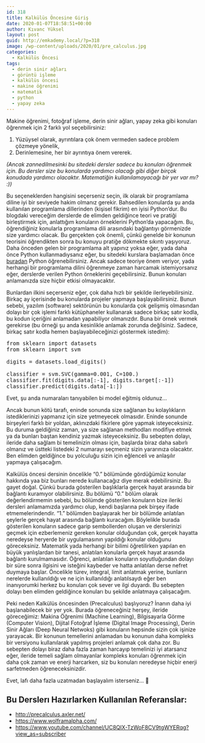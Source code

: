 ```yaml
---
id: 318
title: Kalkülüs Öncesine Giriş
date: 2020-01-07T18:58:51+00:00
author: Kıvanc Yüksel
layout: post
guid: http://emkademy.local/?p=318
image: /wp-content/uploads/2020/01/pre_calculus.jpg
categories:
  - Kalkülüs Öncesi
tags:
  - derin sinir ağları
  - görüntü işleme
  - kalkülüs öncesi
  - makine öğrenimi
  - matematik
  - python
  - yapay zeka
---
```


Makine öğrenimi, fotoğraf işleme, derin sinir ağları, yapay zeka gibi konuları öğrenmek için 2 farklı yol seçebilirsiniz:

  1. Yüzüysel olarak, ayrıntılara çok önem vermeden sadece problem çözmeye yönelik,
  2. Derinlemesine, her bir ayrıntıya önem vererek.

<p class="has-text-align-left">
  <em>(Ancak zannedilmesinki bu sitedeki dersler sadece bu konuları öğrenmek için. Bu dersler size bu konularda yardımcı olacağı gibi diğer birçok konudada yardımcı olacaktır. Matematiğin kullanılamayacağı bir yer var mı? :))</em>
</p>

Bu seçeneklerden hangisini seçerseniz seçin, ilk olarak bir programlama diline iyi bir seviyede hakim olmanız gerekir. Bahsedilen konularda şu anda kullanılan programlama dillerinden (kişisel fikrim) en iyisi Python&#8217;dur. Bu blogdaki vereceğim derslerde de elimden geldiğince teori ve pratiği birleştirmek için, anlattığım konuların örneklerini Python&#8217;da yapacağım. Bu, öğrendiğiniz konularla programlama dili arasındaki bağlantıyı görmenizde size yardımcı olacak. Bu gerçekten çok önemli, çünkü genelde bir konunun teorisini öğrendikten sonra bu konuyu pratiğe dökmekte sıkıntı yaşıyoruz. Daha önceden gelen bir programlama alt yapınız yoksa eğer, yada daha önce Python kullanmadıysanız eğer, bu sitedeki kurslara başlamadan önce [buradan](https://www.youtube.com/channel/UC8QIX-TzWoF8CV9tgWYERqg?view_as=subscriber) Python öğrenebilirsiniz. Ancak sadece teoriye önem veriyor, yada herhangi bir programlama dilini öğrenmeye zaman harcamak istemiyorsanız eğer, derslerde verilen Python örneklerini geçebilirsiniz. Bunun konuları anlamanızda size hiçbir etkisi olmayacaktır.

Bunlardan ilkini seçerseniz eğer, çok daha hızlı bir şekilde ilerleyebilirsiniz. Birkaç ay içerisinde bu konularda projeler yapmaya başlayabilirsiniz. Bunun sebebi, yazılım (software) sektörünün bu konularda çok gelişmiş olmasından dolayı bir çok işlemi farklı kütüphaneler kullanarak sadece birkaç satır kodla, bu kodun içeriğini anlamadan yapabiliyor olmanızdır. Buna bir örnek vermek gerekirse (bu örneği şu anda kesinlikle anlamak zorunda değilsiniz. Sadece, birkaç satır kodla hemen başlayabileceğinizi göstermek istedim):

<pre class="EnlighterJSRAW" data-enlighter-language="python" data-enlighter-theme="" data-enlighter-highlight="" data-enlighter-linenumbers="" data-enlighter-lineoffset="" data-enlighter-title="" data-enlighter-group="">from sklearn import datasets
from sklearn import svm

digits = datasets.load_digits()

classifier = svm.SVC(gamma=0.001, C=100.)
classifier.fit(digits.data[:-1], digits.target[:-1])
classifier.predict(digits.data[-1:])</pre>

Evet, şu anda numaraları tanıyabilen bi model eğitmiş oldunuz&#8230;

Ancak bunun kötü tarafı, eninde sonunda size sağlanan bu kolaylıkların istediklerinizi yapmanız için size yetmeyecek olmasıdır. Eninde sonunde birşeyleri farklı bir yoldan, aklınızdaki fikirlere göre yapmak isteyeceksiniz. Bu duruma geldiğiniz zaman, ya size sağlanan methodları modifiye etmek ya da bunları baştan kendiniz yazmak isteyeceksiniz. Bu sebepten dolayı, ileride daha sağlam bi temelinizin olması için, başlarda biraz daha sabırlı olmanız ve üstteki listedeki 2 numarayı seçmeniz sizin yararınıza olacaktır. Ben elimden geldiğince bu yolculuğu sizin için eğlenceli ve anlaşılır yapmaya çalışacağım. 

Kalkülüs öncesi dersinin öncelikle &#8220;0.&#8221; bölümünde gördüğümüz konular hakkında yaa biz bunları nerede kullanacağız diye merak edebilirsiniz. Bu gayet doğal. Çünkü burada gösterilen başlıklarla gerçek hayat arasında bir bağlantı kuramıyor olabilirsiniz. Bu bölümü &#8220;0.&#8221; bölüm olarak değerlendirmemin sebebi, bu bölümde gösterilen konuların bize ileriki dersleri anlamamızda yardımcı olup, kendi başlarına pek birşey ifade etmemelerindendir. &#8220;1.&#8221; bölümden başlayarak her bir bölümde anlatılan şeylerle gerçek hayat arasında bağlantı kuracağım. Böylelikle burada gösterilen konuların sadece garip sembollerden oluşan ve derslerinizi geçmek için ezberlemeniz gereken konular olduğundan çok, gerçek hayatta neredeyse heryerde bir uygulamasının yapıldığı konular olduğunu göreceksiniz. Matematik yada herhangi bir bilimi öğretilirken yapılan en büyük yanlışlardan bir tanesi, anlatılan konularla gerçek hayat arasında bağlantı kurulmamasıdır. Öğrenci, anlatılan konuların soyutluğundan dolayı bir süre sonra ilgisini ve isteğini kaybeder ve hatta anlatılan derse nefret duymaya başlar. Öncelikle türev, integral, limit anlatmak yerine, bunların nerelerde kullanıldığı ve ne için kullanıldığı anlatılsaydı eğer ben inanıyorumki herkez bu konuları çok sever ve ilgi duyardı. Bu sebepten dolayı ben elimden geldiğince konuları bu şekilde anlatmaya çalışacağım.

Peki neden Kalkülüs öncesinden (Precalculus) başlıyoruz? İnanın daha iyi başlanabilecek bir yer yok. Burada öğreneceğiniz herşey, ileride göreceğimiz: Makina Öğrenimi (Machine Learning), Bilgisayarla Görme (Computer Vision), Dijital Fotoğraf İşleme (Digital Image Processing), Derin Sinir Ağları (Deep Neural Netwoks) gibi konuların hepsinde sizin çok işinize yarayacak. Bir konunun temellerini anlamadan bu konunun daha kompleks bir versiyonu kullanılarak yapılmış projeleri anlamak çok daha zor. Bu sebepten dolayı biraz daha fazla zaman harcayıp temelinizi iyi atarsanız eğer, ileride temeli sağlam olmayanlar kompleks konuları öğrenmek için daha çok zaman ve enerji harcarken, siz bu konuları neredeyse hiçbir enerji sarfetmeden öğreneceksinizdir.

Evet, lafı daha fazla uzatmadan başlayalım isterseniz&#8230; 🙂

## Bu Derslerı Hazırlarken Kullanılan Referanslar:

  * <http://precalculus.axler.net/>
  * <https://www.wolframalpha.com/>
  * <https://www.youtube.com/channel/UC8QIX-TzWoF8CV9tgWYERqg?view_as=subscriber>
